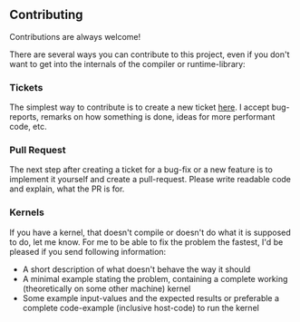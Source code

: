 ## Contributing

Contributions are always welcome!

There are several ways you can contribute to this project, even if you don't want to get into the internals of the compiler or runtime-library:

### Tickets
The simplest way to contribute is to create a new ticket [here](https://github.com/doe300/VC4C/issues).
I accept bug-reports, remarks on how something is done, ideas for more performant code, etc.

### Pull Request
The next step after creating a ticket for a bug-fix or a new feature is to implement it yourself and create a pull-request.
Please write readable code and explain, what the PR is for.

### Kernels
If you have a kernel, that doesn't compile  or doesn't do what it is supposed to do, let me know.
For me to be able to fix the problem the fastest, I'd be pleased if you send following information:

* A short description of what doesn't behave the way it should
* A minimal example stating the problem, containing a complete working (theoretically on some other machine) kernel
* Some example input-values and the expected results or preferable a complete code-example (inclusive host-code) to run the kernel